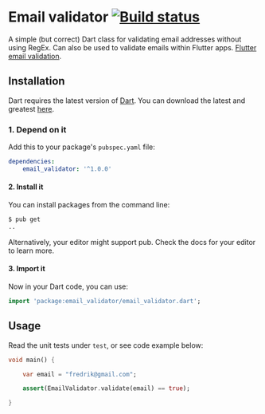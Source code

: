 # Email validator [![Build status](https://ci.appveyor.com/api/projects/status/fb7ssu5fg8k334vi?svg=true)](https://ci.appveyor.com/project/fredeil/email-validator-dart)

A simple (but correct) Dart class for validating email addresses without using RegEx. Can also be used to validate emails within Flutter apps. [Flutter email validation](https://github.com/fredeil/flutter-email-validator).

## Installation

Dart requires the latest version of [Dart](https://www.dartlang.org/). You can download the latest and greatest [here](https://www.dartlang.org/tools/sdk#install).

### 1. Depend on it

Add this to your package's `pubspec.yaml` file:

```yaml
dependencies:
    email_validator: '^1.0.0'
```

#### 2. Install it

You can install packages from the command line:

```bash
$ pub get
..
```

Alternatively, your editor might support pub. Check the docs for your editor to learn more.

#### 3. Import it

Now in your Dart code, you can use:

```Dart
import 'package:email_validator/email_validator.dart';
```

## Usage

Read the unit tests under `test`, or see code example below:

```Dart
void main() {

    var email = "fredrik@gmail.com";

    assert(EmailValidator.validate(email) == true);

}
